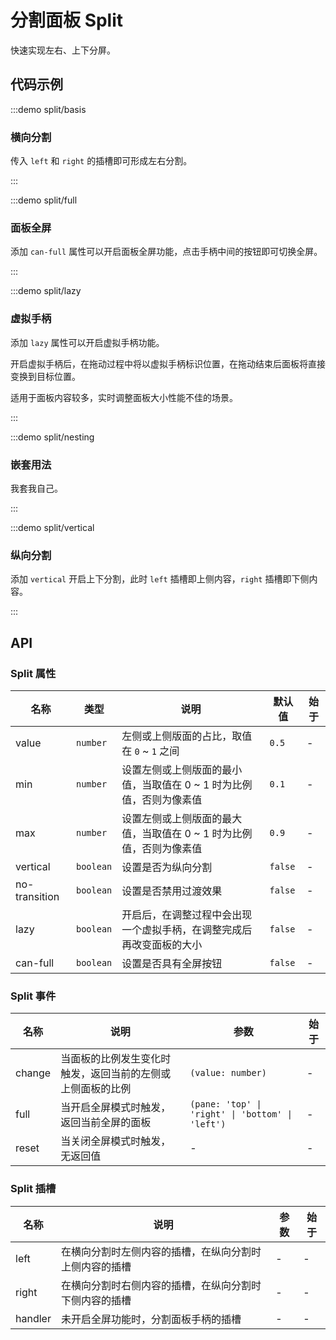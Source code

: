 # 分割面板 Split

快速实现左右、上下分屏。

## 代码示例

:::demo split/basis

### 横向分割

传入 `left` 和 `right` 的插槽即可形成左右分割。

:::

:::demo split/full

### 面板全屏

添加 `can-full` 属性可以开启面板全屏功能，点击手柄中间的按钮即可切换全屏。

:::

:::demo split/lazy

### 虚拟手柄

添加 `lazy` 属性可以开启虚拟手柄功能。

开启虚拟手柄后，在拖动过程中将以虚拟手柄标识位置，在拖动结束后面板将直接变换到目标位置。

适用于面板内容较多，实时调整面板大小性能不佳的场景。

:::

:::demo split/nesting

### 嵌套用法

我套我自己。

:::

:::demo split/vertical

### 纵向分割

添加 `vertical` 开启上下分割，此时 `left` 插槽即上侧内容，`right` 插槽即下侧内容。

:::

## API

### Split 属性

| 名称          | 类型      | 说明                                                                 | 默认值  | 始于 |
| ------------- | --------- | -------------------------------------------------------------------- | ------- | ---- |
| value         | `number`  | 左侧或上侧版面的占比，取值在 `0` ~ `1` 之间                          | `0.5`   | -    |
| min           | `number`  | 设置左侧或上侧版面的最小值，当取值在 0 ~ 1 时为比例值，否则为像素值  | `0.1`   | -    |
| max           | `number`  | 设置左侧或上侧版面的最大值，当取值在 0 ~ 1 时为比例值，否则为像素值  | `0.9`   | -    |
| vertical      | `boolean` | 设置是否为纵向分割                                                   | `false` | -    |
| no-transition | `boolean` | 设置是否禁用过渡效果                                                 | `false` | -    |
| lazy          | `boolean` | 开启后，在调整过程中会出现一个虚拟手柄，在调整完成后再改变面板的大小 | `false` | -    |
| can-full      | `boolean` | 设置是否具有全屏按钮                                                 | `false` | -    |

### Split 事件

| 名称   | 说明                                                       | 参数                                             | 始于 |
| ------ | ---------------------------------------------------------- | ------------------------------------------------ | ---- |
| change | 当面板的比例发生变化时触发，返回当前的左侧或上侧面板的比例 | `(value: number)`                                | -    |
| full   | 当开启全屏模式时触发，返回当前全屏的面板                   | `(pane: 'top' \| 'right' \| 'bottom' \| 'left')` | -    |
| reset  | 当关闭全屏模式时触发，无返回值                             | -                                                | -    |

### Split 插槽

| 名称    | 说明                                                   | 参数 | 始于 |
| ------- | ------------------------------------------------------ | ---- | ---- |
| left    | 在横向分割时左侧内容的插槽，在纵向分割时上侧内容的插槽 | -    | -    |
| right   | 在横向分割时右侧内容的插槽，在纵向分割时下侧内容的插槽 | -    | -    |
| handler | 未开启全屏功能时，分割面板手柄的插槽                   | -    | -    |
